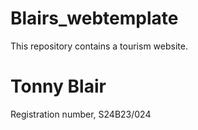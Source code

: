 # Blairs_webtemplate
This repository contains a tourism website.
# Tonny Blair
Registration number, S24B23/024
